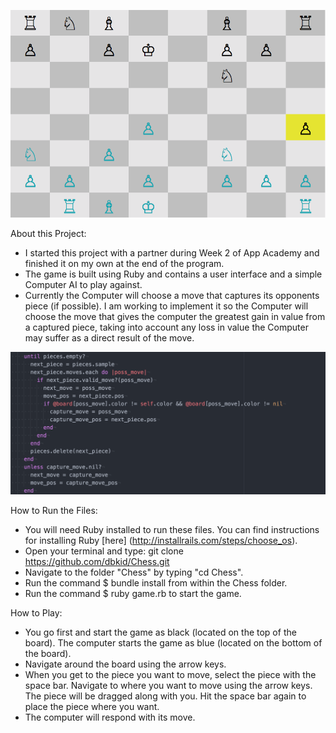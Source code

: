![Game Screenshot](assets/game_screenshot.png)

About this Project:

* I started this project with a partner during Week 2 of App Academy and finished it on my own at the end of the program.
* The game is built using Ruby and contains a user interface and a simple Computer AI to play against.
* Currently the Computer will choose a move that captures its opponents piece (if possible). I am working to implement it so the Computer will choose the move that gives the computer the greatest gain in value from a captured piece, taking into account any loss in value the Computer may suffer as a direct result of the move.

![Computer AI](assets/computer_ai.png)

How to Run the Files:

* You will need Ruby installed to run these files. You can find instructions for installing Ruby [here] (http://installrails.com/steps/choose_os).
* Open your terminal and type: git clone https://github.com/dbkid/Chess.git
* Navigate to the folder "Chess" by typing "cd Chess".
* Run the command $ bundle install from within the Chess folder.
* Run the command $ ruby game.rb to start the game.


How to Play:

* You go first and start the game as black (located on the top of the board). The computer starts the game as blue (located on the bottom of the board).
* Navigate around the board using the arrow keys.
* When you get to the piece you want to move, select the piece with the space bar. Navigate to where you want to move using the arrow keys. The piece will be dragged along with you. Hit the space bar again to place the piece where you want.
* The computer will respond with its move.
